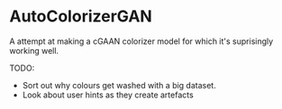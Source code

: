 # AutoColorizerGAN
A attempt at making a cGAAN colorizer model for which it's suprisingly working well.

TODO:
- Sort out why colours get washed with a big dataset.
- Look about user hints as they create artefacts
